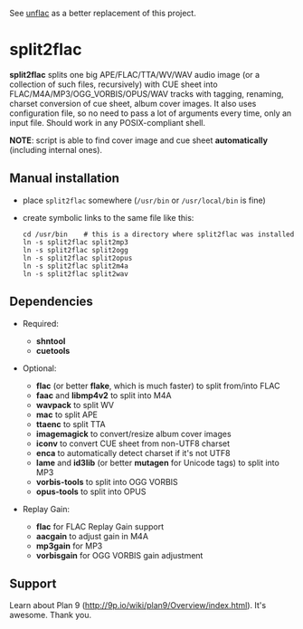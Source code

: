 See [unflac](https://git.sr.ht/~ft/unflac) as a better replacement of this project.

split2flac
==========

**split2flac** splits one big APE/FLAC/TTA/WV/WAV audio image (or a collection of such files, recursively) with CUE sheet
into FLAC/M4A/MP3/OGG_VORBIS/OPUS/WAV tracks with tagging, renaming, charset conversion of cue sheet, album cover images.
It also uses configuration file, so no need to pass a lot of arguments every time, only an input file.
Should work in any POSIX-compliant shell.

**NOTE**: script is able to find cover image and cue sheet **automatically** (including internal ones).

Manual installation
-------------------

  * place ``split2flac`` somewhere (``/usr/bin`` or ``/usr/local/bin`` is fine)
  * create symbolic links to the same file like this:

        cd /usr/bin    # this is a directory where split2flac was installed
        ln -s split2flac split2mp3
        ln -s split2flac split2ogg
        ln -s split2flac split2opus
        ln -s split2flac split2m4a
        ln -s split2flac split2wav

Dependencies
------------

  * Required:
    * **shntool**
    * **cuetools**

  * Optional:
    * **flac** (or better **flake**, which is much faster) to split from/into FLAC
    * **faac** and **libmp4v2** to split into M4A
    * **wavpack** to split WV
    * **mac** to split APE
    * **ttaenc** to split TTA
    * **imagemagick** to convert/resize album cover images
    * **iconv** to convert CUE sheet from non-UTF8 charset
    * **enca** to automatically detect charset if it's not UTF8
    * **lame** and **id3lib** (or better **mutagen** for Unicode tags) to split into MP3
    * **vorbis-tools** to split into OGG VORBIS
    * **opus-tools** to split into OPUS

  * Replay Gain:
    * **flac** for FLAC Replay Gain support
    * **aacgain** to adjust gain in M4A
    * **mp3gain** for MP3
    * **vorbisgain** for OGG VORBIS gain adjustment

Support
-------

Learn about Plan 9 (http://9p.io/wiki/plan9/Overview/index.html). It's awesome.
Thank you.
